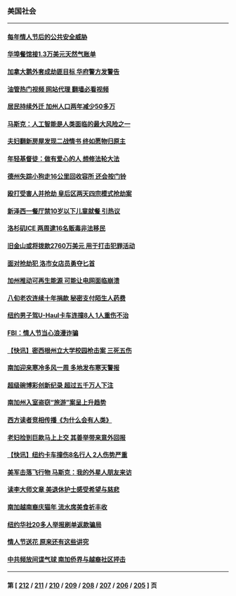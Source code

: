 ### 美国社会
---
#### [每年情人节后的公共安全威胁](../../pages/ncid1078160/n13930755.md?02161245) 
#### [华埠餐馆接1.3万美元天然气账单](../../pages/ncid1078160/n13930736.md?02161245) 
#### [加拿大鹅外套成劫匪目标 华府警方发警告](../../pages/ncid1078160/n13930649.md?02161245) 
#### [油管热门视频 网站代理 翻墙必看视频](http://138.2.39.72:81/youtube.html?epic-marker?02161245)
#### [居民持续外迁 加州人口两年减少50多万](../../pages/ncid1078160/n13930686.md?02161245) 
#### [马斯克：人工智能是人类面临的最大风险之一](../../pages/ncid1078160/n13930566.md?02161245) 
#### [夫妇翻新房屋发现二战情书 终如愿物归原主](../../pages/ncid1078160/n13930213.md?02161245) 
#### [年轻基督徒：做有爱心的人 想修法轮大法](../../pages/ncid1078160/n13929803.md?02161245) 
#### [德州失踪小狗走16公里回收容所 还会按门铃](../../pages/ncid1078160/n13930037.md?02161245) 
#### [殴打受害人并抢劫 皇后区两天四宗模式抢劫案](../../pages/ncid1078160/n13930092.md?02161245) 
#### [新泽西一餐厅禁10岁以下儿童就餐 引热议](../../pages/ncid1078160/n13929958.md?02161245) 
#### [洛杉矶ICE 两周逮16名贩毒非法移民](../../pages/ncid1078160/n13930099.md?02161245) 
#### [旧金山或将拨款2760万美元 用于打击犯罪活动](../../pages/ncid1078160/n13930064.md?02161245) 
#### [面对抢劫犯   洛市女店员勇夺匕首](../../pages/ncid1078160/n13929950.md?02161245) 
#### [加州推动可再生能源 可能让电网面临崩溃](../../pages/ncid1078160/n13929907.md?02161245) 
#### [八旬老农连续十年捐款 秘密支付陌生人药费](../../pages/ncid1078160/n13929412.md?02161245) 
#### [纽约男子驾U-Haul卡车连撞8人 1人重伤不治](../../pages/ncid1078160/n13929383.md?02161245) 
#### [FBI：情人节当心浪漫诈骗](../../pages/ncid1078160/n13929381.md?02161245) 
#### [【快讯】密西根州立大学校园枪击案 三死五伤](../../pages/ncid1078160/n13929314.md?02161245) 
#### [南加迎来寒冷多风一周 多地发布寒天警报](../../pages/ncid1078160/n13929230.md?02161245) 
#### [超级碗博彩创新纪录 超过五千万人下注](../../pages/ncid1078160/n13929211.md?02161245) 
#### [南加州入室盗窃“旅游”案呈上升趋势](../../pages/ncid1078160/n13929212.md?02161245) 
#### [西方读者竞相传播《为什么会有人类》](../../pages/ncid1078160/n13929072.md?02161245) 
#### [老妇捡到巨款马上上交 其善举带来意外回报](../../pages/ncid1078160/n13928712.md?02161245) 
#### [【快讯】纽约卡车撞伤8名行人 2人伤势严重](../../pages/ncid1078160/n13929136.md?02161245) 
#### [美军击落飞行物 马斯克：我的外星人朋友来访](../../pages/ncid1078160/n13929050.md?02161245) 
#### [读李大师文章 美退休护士感受希望与慈悲](../../pages/ncid1078160/n13928299.md?02161245) 
#### [南加越南裔庆猫年 流水席美食祈丰收](../../pages/ncid1078160/n13928598.md?02161245) 
#### [纽约华社20多人举报刷单返款骗局](../../pages/ncid1078160/n13928572.md?02161245) 
#### [情人节送花 原来还有这些讲究](../../pages/ncid1078160/n13928566.md?02161245) 
#### [中共频放间谍气球 南加侨界与越裔社区抨击](../../pages/ncid1078160/n13928525.md?02161245) 

---
#### 第 [ [212](./212.md?02161245) / [211](./211.md?02161245) / [210](./210.md?02161245) / [209](./209.md?02161245) / [208](./208.md?02161245) / [207](./207.md?02161245) / [206](./206.md?02161245) / [205](./205.md?02161245) ] 页
